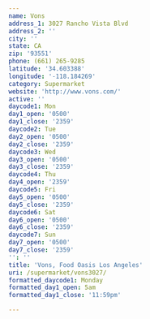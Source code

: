 ```yaml
---
name: Vons
address_1: 3027 Rancho Vista Blvd
address_2: ''
city: ''
state: CA
zip: '93551'
phone: (661) 265-9285
latitude: '34.603388'
longitude: '-118.184269'
category: Supermarket
website: 'http://www.vons.com/'
active: ''
daycode1: Mon
day1_open: '0500'
day1_close: '2359'
daycode2: Tue
day2_open: '0500'
day2_close: '2359'
daycode3: Wed
day3_open: '0500'
day3_close: '2359'
daycode4: Thu
day4_open: '2359'
daycode5: Fri
day5_open: '0500'
day5_close: '2359'
daycode6: Sat
day6_open: '0500'
day6_close: '2359'
daycode7: Sun
day7_open: '0500'
day7_close: '2359'
'': ''
title: 'Vons, Food Oasis Los Angeles'
uri: /supermarket/vons3027/
formatted_daycode1: Monday
formatted_day1_open: 5am
formatted_day1_close: '11:59pm'

---
```

